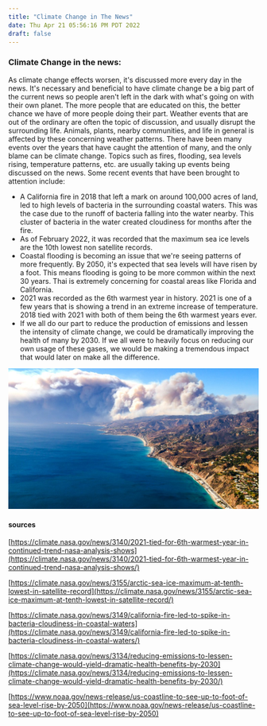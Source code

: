 ```yaml
---
title: "Climate Change in The News"
date: Thu Apr 21 05:56:16 PM PDT 2022
draft: false
---
```

### Climate Change in the news:
As climate change effects worsen, it's discussed more every day in the
news. It's necessary and beneficial to have climate change be a big part
of the current news so people aren't left in the dark with what's going
on with their own planet. The more people that are educated on this, the
better chance we have of more people doing their part. Weather events
that are out of the ordinary are often the topic of discussion, and
usually disrupt the surrounding life. Animals, plants, nearby
communities, and life in general is affected by these concerning weather
patterns. There have been many events over the years that have caught
the attention of many, and the only blame can be climate change. Topics
such as fires, flooding, sea levels rising, temperature patterns, etc.
are usually taking up events being discussed on the news. Some recent
events that have been brought to attention include:

-   A California fire in 2018 that left a mark on around 100,000 acres
    of land, led to high levels of bacteria in the surrounding coastal
    waters. This was the case due to the runoff of bacteria falling into
    the water nearby. This cluster of bacteria in the water created
    cloudiness for months after the fire.
-   As of February 2022, it was recorded that the maximum sea ice
    levels are the 10th lowest non satellite records.
-   Coastal flooding is becoming an issue that we're seeing patterns of
    more frequently. By 2050, it's expected that sea levels will have
    risen by a foot. This means flooding is going to be more common
    within the next 30 years. Thai is extremely concerning for coastal
    areas like Florida and California.
-   2021 was recorded as the 6th warmest year in history. 2021 is one
    of a few years that is showing a trend in an extreme increase of
    temperature. 2018 tied with 2021 with both of them being the 6th
    warmest years ever.
-   If we all do our part to reduce the production of emissions and
    lessen the intensity of climate change, we could be dramatically
    improving the health of many by 2030. If we all were to heavily
    focus on reducing our own usage of these gases, we would be making a
    tremendous impact that would later on make all the difference.

![](images/image6.jpg)

#### sources
[https://climate.nasa.gov/news/3140/2021-tied-for-6th-warmest-year-in-continued-trend-nasa-analysis-shows](https://climate.nasa.gov/news/3140/2021-tied-for-6th-warmest-year-in-continued-trend-nasa-analysis-shows/)

[https://climate.nasa.gov/news/3155/arctic-sea-ice-maximum-at-tenth-lowest-in-satellite-record](https://climate.nasa.gov/news/3155/arctic-sea-ice-maximum-at-tenth-lowest-in-satellite-record/)

[https://climate.nasa.gov/news/3149/california-fire-led-to-spike-in-bacteria-cloudiness-in-coastal-waters](https://climate.nasa.gov/news/3149/california-fire-led-to-spike-in-bacteria-cloudiness-in-coastal-waters/)

[https://climate.nasa.gov/news/3134/reducing-emissions-to-lessen-climate-change-would-yield-dramatic-health-benefits-by-2030](https://climate.nasa.gov/news/3134/reducing-emissions-to-lessen-climate-change-would-yield-dramatic-health-benefits-by-2030/)

[https://www.noaa.gov/news-release/us-coastline-to-see-up-to-foot-of-sea-level-rise-by-2050](https://www.noaa.gov/news-release/us-coastline-to-see-up-to-foot-of-sea-level-rise-by-2050)

